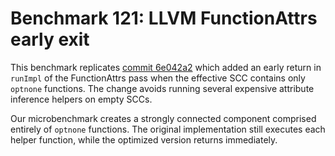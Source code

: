 # Benchmark 121: LLVM FunctionAttrs early exit

This benchmark replicates [commit 6e042a2](https://github.com/llvm/llvm-project/commit/6e042a24c58bcc2dcffab3e1c8b66870da76a2e9) which added an early return in `runImpl` of the FunctionAttrs pass when the effective SCC contains only `optnone` functions. The change avoids running several expensive attribute inference helpers on empty SCCs.

Our microbenchmark creates a strongly connected component comprised entirely of `optnone` functions. The original implementation still executes each helper function, while the optimized version returns immediately.
